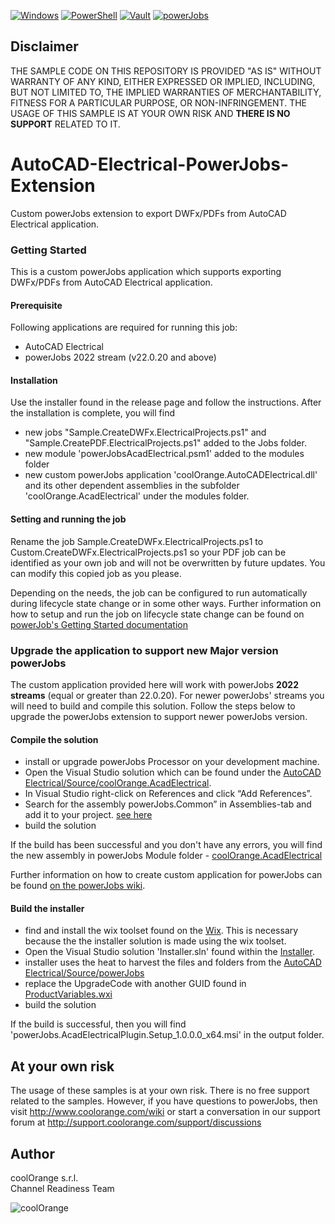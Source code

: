 [![Windows](https://img.shields.io/badge/Platform-Windows-lightgray.svg)](https://www.microsoft.com/en-us/windows/)
[![PowerShell](https://img.shields.io/badge/PowerShell-5-blue.svg)](https://microsoft.com/PowerShell/)
[![Vault](https://img.shields.io/badge/Autodesk%20Vault-2021-yellow.svg)](https://www.autodesk.com/products/vault/)
[![powerJobs](https://img.shields.io/badge/coolOrange%20powerJobs-21-orange.svg)](https://www.coolorange.com/en-eu/enhance.html#powerJobs)
## Disclaimer
THE SAMPLE CODE ON THIS REPOSITORY IS PROVIDED "AS IS" WITHOUT WARRANTY OF ANY KIND, EITHER EXPRESSED OR IMPLIED, INCLUDING, BUT NOT LIMITED TO, THE IMPLIED WARRANTIES OF MERCHANTABILITY, FITNESS FOR A PARTICULAR PURPOSE, OR NON-INFRINGEMENT.
THE USAGE OF THIS SAMPLE IS AT YOUR OWN RISK AND **THERE IS NO SUPPORT** RELATED TO IT.
# AutoCAD-Electrical-PowerJobs-Extension
Custom powerJobs extension to export DWFx/PDFs from AutoCAD Electrical application.
### Getting Started
This is a custom powerJobs application which supports exporting DWFx/PDFs from AutoCAD Electrical application. 

#### Prerequisite
Following applications are required for running this job:
- AutoCAD Electrical
- powerJobs 2022 stream (v22.0.20 and above)
#### Installation
Use the installer found in the release page and follow the instructions. After the installation is complete, you will find 
- new jobs "Sample.CreateDWFx.ElectricalProjects.ps1" and "Sample.CreatePDF.ElectricalProjects.ps1" added to the Jobs folder. 
- new module 'powerJobsAcadElectrical.psm1' added to the modules folder 
- new custom powerJobs application 'coolOrange.AutoCADElectrical.dll' and its other dependent assemblies in the subfolder 'coolOrange.AcadElectrical' under the modules folder.

#### Setting and running the job
Rename the job Sample.CreateDWFx.ElectricalProjects.ps1 to Custom.CreateDWFx.ElectricalProjects.ps1 so your PDF job can be identified as your own job and will not be overwritten by future updates. You can modify this copied job as you please.

Depending on the needs, the job can be configured to run automatically during lifecycle state change or in some other ways.
Further information on how to setup and run the job on lifecycle state change can be found on [powerJob's Getting Started documentation](https://doc.coolorange.com/projects/coolorange-powerjobsprocessordocs/en/stable/getting_started.html#how-to-embed-the-job-in-a-status-change)

### Upgrade the application to support new Major version powerJobs
The custom application provided here will work with powerJobs **2022 streams** (equal or greater than 22.0.20). For newer powerJobs' streams you will need to build and compile this solution. Follow the steps below to upgrade the powerJobs extension to support newer powerJobs version.

#### Compile the solution
- install or upgrade powerJobs Processor on your development machine. 
- Open the Visual Studio solution which can be found under the [AutoCAD Electrical/Source/coolOrange.AcadElectrical](AutoCAD%20Electrical/Source/coolOrange.AcadElectrical).
- In Visual Studio right-click on References and click “Add References”.
- Search for the assembly powerJobs.Common” in Assemblies-tab and add it to your project.
[see here](https://doc.coolorange.com/projects/coolorange-powerjobsprocessordocs/en/stable/_images/vs_add_reference.png)
- build the solution

If the build has been successful and you don't have any errors, you will find the new assembly in powerJobs Module folder - [coolOrange.AcadElectrical](AutoCAD%20Electrical/Source/powerJobs/Modules/coolOrange.AcadElectrical/)

Further information on how to create custom application for powerJobs can be found [on the powerJobs wiki](https://doc.coolorange.com/projects/coolorange-powerjobsprocessordocs/en/stable/jobprocessor/applications.html#custom-applications).

#### Build the installer
- find and install the wix toolset found on the [Wix](https://wixtoolset.org/). This is necessary because the the installer solution is made using the wix toolset.
- Open the Visual Studio solution 'Installer.sln' found within the [Installer](AutoCAD%20Electrical/Installer).
- installer uses the heat to harvest the files and folders from the [AutoCAD Electrical/Source/powerJobs](AutoCAD%20Electrical/Source/powerJobs)
- replace the UpgradeCode with another GUID found in [ProductVariables.wxi](/Installer/powerJobs.AcadElectricalPlugin.Setup/Includes/)
- build the solution

If the build is successful, then you will find 'powerJobs.AcadElectricalPlugin.Setup_1.0.0.0_x64.msi' in the output folder.

## At your own risk
The usage of these samples is at your own risk. There is no free support related to the samples. However, if you have questions to powerJobs, then visit http://www.coolorange.com/wiki or start a conversation in our support forum at http://support.coolorange.com/support/discussions

## Author
coolOrange s.r.l.  
Channel Readiness Team

![coolOrange](https://user-images.githubusercontent.com/36075173/46519882-4b518880-c87a-11e8-8dab-dffe826a9630.png)
